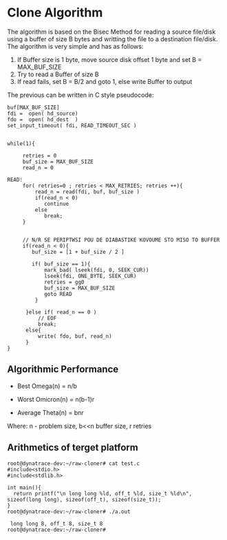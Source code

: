 # Clone Algorithm

The algorithm is based on the Bisec Method for reading a source file/disk using a buffer of size B bytes and writting the file to a destination file/disk.
The algorithm is very simple and has as follows:

1. If Buffer size is 1 byte, move source disk offset 1 byte and set B = MAX_BUF_SIZE
2. Try to  read a Buffer of size B 
4. If read fails, set B = B/2 and goto 1, else write Buffer to output

The previous can be written in C style pseudocode:
```
buf[MAX_BUF_SIZE]
fdi =  open( hd_source)
fdo =  open( hd_dest  )
set_input_timeout( fdi, READ_TIMEOUT_SEC )


while(1){

     retries = 0
     buf_size = MAX_BUF_SIZE
     read_n = 0
   
READ:    
     for( retries=0 ; retries < MAX_RETRIES; retries ++){
	     read_n = read(fdi, buf, buf_size )
		 if(read_n < 0)
	        continue
	     else
	        break;
     }
		 
		 
	 // N/R SE PERIPTWSI POU DE DIABASTIKE KOVOUME STO MISO TO BUFFER   
     if(read_n < 0){
		buf_size = [1 + buf_size / 2 ]
		    
        if( buf_size == 1){
            mark_bad( lseek(fdi, 0, SEEK_CUR))
			lseek(fdi, ONE_BYTE, SEEK_CUR)
			retries = gg0
			buf_size = MAX_BUF_SIZE
			goto READ
		 }
		 
	  }else if( read_n == 0 )
          // EOF
          break;
	  else{
          write( fdo, buf, read_n)
	  }	 
}
```
## Algorithmic Performance

- Best     Omega(n)   = n/b


- Worst    Omicron(n) = n(b-1)r


- Average  Theta(n)   = bnr

Where: n - problem size,  b<<n  buffer size, r retries 

## Arithmetics of terget platform
```
root@dynatrace-dev:~/raw-cloner# cat test.c
#include<stdio.h>
#include<stdlib.h>

int main(){
  return printf("\n long long %ld, off_t %ld, size_t %ld\n", sizeof(long long), sizeof(off_t), sizeof(size_t));
}
root@dynatrace-dev:~/raw-cloner# ./a.out

 long long 8, off_t 8, size_t 8
root@dynatrace-dev:~/raw-cloner#
```
